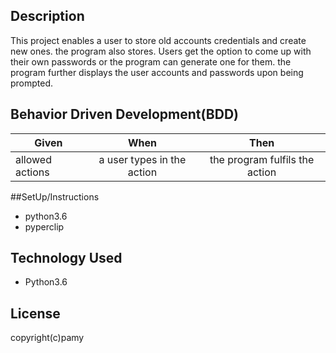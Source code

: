 ## Description
This project enables a user to store old accounts credentials and
create new ones. the program also stores. Users get the option to come up with
their own passwords or the program can generate one for them. the program further
displays the user accounts and passwords upon being prompted.
## Behavior Driven Development(BDD)
| Given                 | When                       | Then                              |
  | ----------------------|:--------------------------:|:---------------------------------:|
  | allowed actions       | a user types in the action | the program fulfils the action    |
##SetUp/Instructions
   
   * python3.6
   * pyperclip
## Technology Used
* Python3.6
## License
   copyright(c)pamy
